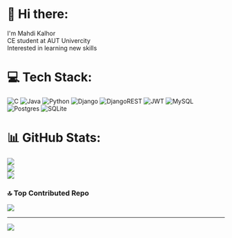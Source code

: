 # 💫 Hi there:
I'm Mahdi Kalhor<br>CE student at AUT Univercity<br>Interested in learning new skills


# 💻 Tech Stack:
![C](https://img.shields.io/badge/c-%2300599C.svg?style=for-the-badge&logo=c&logoColor=white) ![Java](https://img.shields.io/badge/java-%23ED8B00.svg?style=for-the-badge&logo=openjdk&logoColor=white) ![Python](https://img.shields.io/badge/python-3670A0?style=for-the-badge&logo=python&logoColor=ffdd54) ![Django](https://img.shields.io/badge/django-%23092E20.svg?style=for-the-badge&logo=django&logoColor=white) ![DjangoREST](https://img.shields.io/badge/DJANGO-REST-ff1709?style=for-the-badge&logo=django&logoColor=white&color=ff1709&labelColor=gray) ![JWT](https://img.shields.io/badge/JWT-black?style=for-the-badge&logo=JSON%20web%20tokens) ![MySQL](https://img.shields.io/badge/mysql-%2300000f.svg?style=for-the-badge&logo=mysql&logoColor=white) ![Postgres](https://img.shields.io/badge/postgres-%23316192.svg?style=for-the-badge&logo=postgresql&logoColor=white) ![SQLite](https://img.shields.io/badge/sqlite-%2307405e.svg?style=for-the-badge&logo=sqlite&logoColor=white)
# 📊 GitHub Stats:
![](https://github-readme-stats.vercel.app/api?username=mahdikalhor1&theme=vue&hide_border=false&include_all_commits=true&count_private=true)<br/>
![](https://github-readme-streak-stats.herokuapp.com/?user=mahdikalhor1&theme=vue&hide_border=false)<br/>
![](https://github-readme-stats.vercel.app/api/top-langs/?username=mahdikalhor1&theme=vue&hide_border=false&include_all_commits=true&count_private=true&layout=compact)

### 🔝 Top Contributed Repo
![](https://github-contributor-stats.vercel.app/api?username=mahdikalhor1&limit=5&theme=dark&combine_all_yearly_contributions=true)

---
[![](https://visitcount.itsvg.in/api?id=mahdikalhor1&icon=4&color=0)](https://visitcount.itsvg.in)

<!-- Proudly created with GPRM ( https://gprm.itsvg.in ) -->
